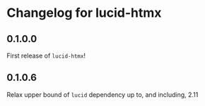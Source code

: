 # Changelog for lucid-htmx

## 0.1.0.0

First release of `lucid-htmx`!

## 0.1.0.6

Relax upper bound of `lucid` dependency up to, and including, 2.11

